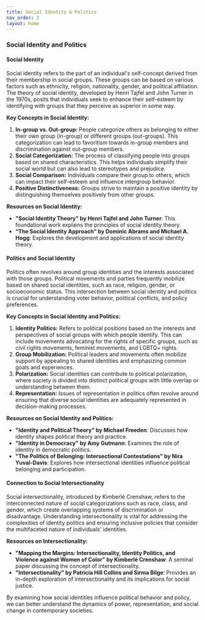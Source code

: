 ```yaml
---
title: Social Identity & Politics
nav_order: 2
layout: home
---
```


### Social Identity and Politics

#### Social Identity
Social identity refers to the part of an individual's self-concept derived from their membership in social groups. These groups can be based on various factors such as ethnicity, religion, nationality, gender, and political affiliation. The theory of social identity, developed by Henri Tajfel and John Turner in the 1970s, posits that individuals seek to enhance their self-esteem by identifying with groups that they perceive as superior in some way.

**Key Concepts in Social Identity:**
1. **In-group vs. Out-group:** People categorize others as belonging to either their own group (in-group) or different groups (out-groups). This categorization can lead to favoritism towards in-group members and discrimination against out-group members.
2. **Social Categorization:** The process of classifying people into groups based on shared characteristics. This helps individuals simplify their social world but can also lead to stereotypes and prejudice.
3. **Social Comparison:** Individuals compare their group to others, which can impact their self-esteem and influence intergroup behavior.
4. **Positive Distinctiveness:** Groups strive to maintain a positive identity by distinguishing themselves positively from other groups.

**Resources on Social Identity:**
- **"Social Identity Theory" by Henri Tajfel and John Turner**: This foundational work explains the principles of social identity theory.
- **“The Social Identity Approach” by Dominic Abrams and Michael A. Hogg**: Explores the development and applications of social identity theory.

#### Politics and Social Identity
Politics often revolves around group identities and the interests associated with those groups. Political movements and parties frequently mobilize based on shared social identities, such as race, religion, gender, or socioeconomic status. This intersection between social identity and politics is crucial for understanding voter behavior, political conflicts, and policy preferences.

**Key Concepts in Social Identity and Politics:**
1. **Identity Politics:** Refers to political positions based on the interests and perspectives of social groups with which people identify. This can include movements advocating for the rights of specific groups, such as civil rights movements, feminist movements, and LGBTQ+ rights.
2. **Group Mobilization:** Political leaders and movements often mobilize support by appealing to shared identities and emphasizing common goals and experiences.
3. **Polarization:** Social identities can contribute to political polarization, where society is divided into distinct political groups with little overlap or understanding between them.
4. **Representation:** Issues of representation in politics often revolve around ensuring that diverse social identities are adequately represented in decision-making processes.

**Resources on Social Identity and Politics:**
- **"Identity and Political Theory" by Michael Freeden**: Discusses how identity shapes political theory and practice.
- **"Identity in Democracy" by Amy Gutmann**: Examines the role of identity in democratic politics.
- **"The Politics of Belonging: Intersectional Contestations" by Nira Yuval-Davis**: Explores how intersectional identities influence political belonging and participation.

#### Connection to Social Intersectionality
Social intersectionality, introduced by Kimberlé Crenshaw, refers to the interconnected nature of social categorizations such as race, class, and gender, which create overlapping systems of discrimination or disadvantage. Understanding intersectionality is vital for addressing the complexities of identity politics and ensuring inclusive policies that consider the multifaceted nature of individuals' identities.

**Resources on Intersectionality:**
- **"Mapping the Margins: Intersectionality, Identity Politics, and Violence against Women of Color" by Kimberlé Crenshaw**: A seminal paper discussing the concept of intersectionality.
- **"Intersectionality" by Patricia Hill Collins and Sirma Bilge**: Provides an in-depth exploration of intersectionality and its implications for social justice.

By examining how social identities influence political behavior and policy, we can better understand the dynamics of power, representation, and social change in contemporary societies.
